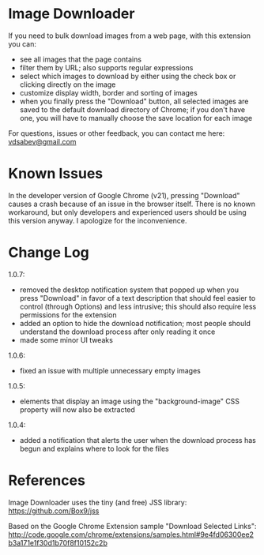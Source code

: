 Image Downloader
================
If you need to bulk download images from a web page, with this extension you can:
- see all images that the page contains
- filter them by URL; also supports regular expressions
- select which images to download by either using the check box or clicking directly on the image
- customize display width, border and sorting of images
- when you finally press the "Download" button, all selected images are saved to the default download directory of Chrome; if you don't have one, you will have to manually choose the save location for each image

For questions, issues or other feedback, you can contact me here: vdsabev@gmail.com

Known Issues
================
In the developer version of Google Chrome (v21), pressing "Download" causes a crash because of an issue in the browser itself. There is no known workaround, but only developers and experienced users should be using this version anyway. I apologize for the inconvenience.

Change Log
================
1.0.7:
- removed the desktop notification system that popped up when you press "Download" in favor of a text description that should feel easier to control (through Options) and less intrusive; this should also require less permissions for the extension
- added an option to hide the download notification; most people should understand the download process after only reading it once
- made some minor UI tweaks

1.0.6:
- fixed an issue with multiple unnecessary empty images

1.0.5:
- elements that display an image using the "background-image" CSS property will now also be extracted

1.0.4:
- added a notification that alerts the user when the download process has begun and explains where to look for the files

References
================
Image Downloader uses the tiny (and free) JSS library: https://github.com/Box9/jss

Based on the Google Chrome Extension sample "Download Selected Links":
http://code.google.com/chrome/extensions/samples.html#9e4fd06300ee2b3a171e1f30d1b70f8f10152c2b